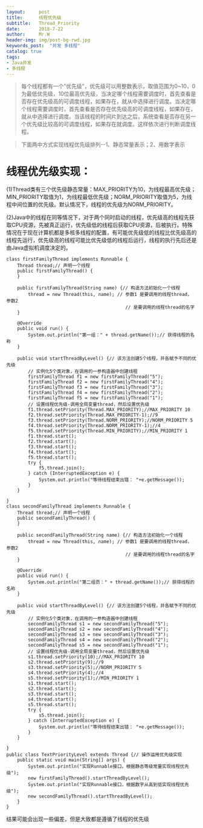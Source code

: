 ```yaml
---
layout:     post                  
title:      线程优先级      
subtitle:   Thread_Priority          
date:       2018-7-22             
author:     Mr.W                   
header-img: img/post-bg-rwd.jpg  
keywords_post:  "并发 多线程"
catalog: true                          
tags:                             
- Java并发
- 多线程
---
```

  
>每个线程都有一个"优先级"，优先级可以用整数表示，取值范围为0~10，0为最低优先级，10位最高优先级，当决定哪个线程需要调度时，首先查看是否存在优先级高的可调度线程，如果存在，就从中选择进行调度。当决定哪个线程需要调度时，首先查看是否存在优先级高的可调度线程，如果存在，就从中选择进行调度。当该线程的时间片到达之后，系统查看是否存在另一个优先级比较高的可调度线程，如果存在就调度。这样依次进行判断调度线程。

>下面两中方式实现线程优先级排列--1、静态常量表示；2、用数字表示

# 线程优先级实现：

(1)Thread类有三个优先级静态常量：MAX_PRIORITY为10，为线程最高优先级；MIN_PRIORITY取值为1，为线程最低优先级；NORM_PRIORITY取值为5，为线程中间位置的优先级。默认情况下，线程的优先级为NORM_PRIORITY。

(2)Java中的线程在同等情况下，对于两个同时启动的线程，优先级高的线程先获取CPU资源，先被真正运行，优先级低的线程后获取CPU资源，后被执行。特殊情况在于现在计算机都是多核多线程的配置，有可能优先级低的线程比优先级高的线程先运行，优先级高的线程可能比优先级低的线程后运行，线程的执行先后还是由Java虚拟机调度决定的。

```
class firstFamilyThread implements Runnable {
	Thread thread;// 声明一个线程
	public firstFamilyThread() {
	}
 
	public firstFamilyThread(String name) {// 构造方法初始化一个线程
		thread = new Thread(this, name); // 参数1 是要调用的线程thread， 参数2
											// 是要调用的线程thread的名字
	}
 
	@Override
	public void run() {
		System.out.println("第一组：" + thread.getName());// 获得线程的名称
	}
 
	public void startThreadByLevel() {// 该方法创建5个线程，并各赋予不同的优先级
		// 实例化5个类对象，在调用的一参构造器中创建线程
		firstFamilyThread f1 = new firstFamilyThread("5");
		firstFamilyThread f2 = new firstFamilyThread("4");
		firstFamilyThread f3 = new firstFamilyThread("3");
		firstFamilyThread f4 = new firstFamilyThread("2");
		firstFamilyThread f5 = new firstFamilyThread("1");
		// 设置线程优先级-调用全局变量thread，然后设置优先级
		f1.thread.setPriority(Thread.MAX_PRIORITY);//MAX_PRIORITY 10
		f2.thread.setPriority(Thread.MAX_PRIORITY-1);//9
		f3.thread.setPriority(Thread.NORM_PRIORITY);//NORM_PRIORITY 5
		f4.thread.setPriority(Thread.NORM_PRIORITY-1);//4
		f5.thread.setPriority(Thread.MIN_PRIORITY);//MIN_PRIORITY 1
		f1.thread.start();
		f2.thread.start();
		f3.thread.start();
		f4.thread.start();
		f5.thread.start();
		try {
			f5.thread.join();
		} catch (InterruptedException e) {
			System.out.println("等待线程结束出错： "+e.getMessage());
		}
	}
 
}
class secondFamilyThread implements Runnable {
	Thread thread;// 声明一个线程
	public secondFamilyThread() {
	}
 
	public secondFamilyThread(String name) {// 构造方法初始化一个线程
		thread = new Thread(this, name); // 参数1 是要调用的线程thread， 参数2
											// 是要调用的线程thread的名字
	}
 
	@Override
	public void run() {
		System.out.println("第二组员：" + thread.getName());// 获得线程的名称
	}
 
	public void startThreadByLevel() {// 该方法创建5个线程，并各赋予不同的优先级
		// 实例化5个类对象，在调用的一参构造器中创建线程
		secondFamilyThread s1 = new secondFamilyThread("5");
		secondFamilyThread s2 = new secondFamilyThread("4");
		secondFamilyThread s3 = new secondFamilyThread("3");
		secondFamilyThread s4 = new secondFamilyThread("2");
		secondFamilyThread s5 = new secondFamilyThread("1");
		// 设置线程优先级-调用全局变量thread，然后设置优先级
		s1.thread.setPriority(10);//MAX_PRIORITY 10
		s2.thread.setPriority(9);//9
		s3.thread.setPriority(5);//NORM_PRIORITY 5
		s4.thread.setPriority(4);//4
		s5.thread.setPriority(1);//MIN_PRIORITY 1
		s1.thread.start();
		s2.thread.start();
		s3.thread.start();
		s4.thread.start();
		s5.thread.start();
		try {
			s5.thread.join();
		} catch (InterruptedException e) {
			System.out.println("等待线程结束出错： "+e.getMessage());
		}
	}
 
}
public class TextPriorityLevel extends Thread {// 操作运用优先级实现
	public static void main(String[] args) {
		System.out.println("实现Runnable接口，根据静态等级常量实现线程优先级");
		new firstFamilyThread().startThreadByLevel();
		System.out.println("实现Runnable接口，根据数字从高到低实现线程优先级");
		new secondFamilyThread().startThreadByLevel();
	}
}
```

结果可能会出现一些偏差，但是大致都是遵循了线程的优先级
